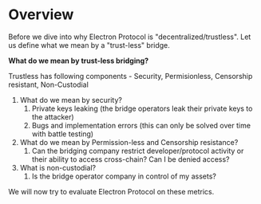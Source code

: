 # Overview

Before we dive into why Electron Protocol is "decentralized/trustless". Let us define what we mean by a "trust-less" bridge.

**What do we mean by trust-less bridging?**

Trustless has following components - Security, Permisionless, Censorship resistant, Non-Custodial

1. What do we mean by security?
   1. Private keys leaking (the bridge operators leak their private keys to the attacker)
   2. Bugs and implementation errors (this can only be solved over time with battle testing)
2. What do we mean by Permission-less and Censorship resistance?
   1. Can the bridging company restrict developer/protocol activity or their ability to access cross-chain? Can I be denied access?
3. What is non-custodial?
   1. Is the bridge operator company in control of my assets?



We will now try to evaluate Electron Protocol on these metrics.
